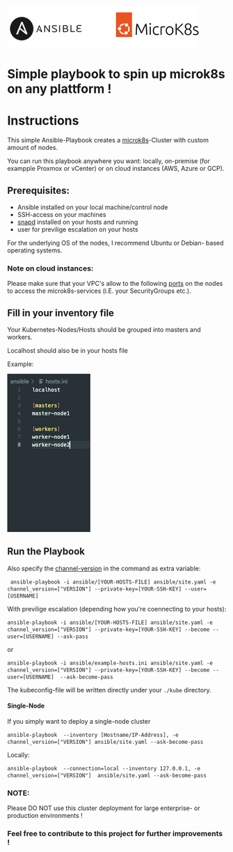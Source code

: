 ![](docs/images/ansible+microk8s.png)

# Simple playbook to spin up microk8s on any plattform !

# Instructions

This simple Ansible-Playbook creates a [microk8s](https://microk8s.io/)-Cluster with custom amount of nodes. 

You can run this playbook anywhere you want: locally, on-premise (for exampple Proxmox or vCenter) or on cloud instances (AWS, Azure or GCP).

## Prerequisites:

  - Ansible installed on your local machine/control node
  - SSH-access on your machines
  - [snapd](https://snapcraft.io/) installed on your hosts and running
  - user for previlige escalation on your hosts
  
For the underlying OS of the nodes, I recommend Ubuntu or Debian- based operating systems. 

### Note on cloud instances:

Please make sure that your VPC's allow to the following [ports](https://microk8s.io/docs/services-and-ports) on the nodes to access the microk8s-services (i.E. your SecurityGroups etc.). 

##  Fill in your inventory file

Your Kubernetes-Nodes/Hosts should be grouped into masters and workers.

Localhost should also be in your hosts file

Example:

![](docs/images/screenshot-hosts.png)

## Run the Playbook

Also specify the [channel-version](https://microk8s.io/docs/setting-snap-channel#choosing-the-right-channel) in the command as extra variable:

```
 ansible-playbook -i ansible/[YOUR-HOSTS-FILE] ansible/site.yaml -e channel_version=["VERSION"] --private-key=[YOUR-SSH-KEY] --user=[USERNAME]
```

With previlige escalation (depending how you're coennecting to your hosts):

```
ansible-playbook -i ansible/[YOUR-HOSTS-FILE] ansible/site.yaml -e channel_version=["VERSION"] --private-key=[YOUR-SSH-KEY] --become --user=[USERNAME] --ask-pass
```

or

```
ansible-playbook -i ansible/example-hosts.ini ansible/site.yaml -e channel_version=["VERSION"] --private-key=[YOUR-SSH-KEY] --become --user=[USERNAME]  --ask-become-pass
```

The kubeconfig-file will be written directly under your `./kube` directory.


#### Single-Node

If you simply want to deploy a single-node cluster

```
ansible-playbook  --inventory [Hostname/IP-Address], -e channel_version=["VERSION"] ansible/site.yaml --ask-become-pass
``` 

Locally:

```
ansible-playbook  --connection=local --inventory 127.0.0.1, -e channel_version=["VERSION"]  ansible/site.yaml --ask-become-pass       
``` 

### NOTE:

Please DO NOT use this cluster deployment for large enterprise- or production environments !

### Feel free to contribute to this project for further improvements !
